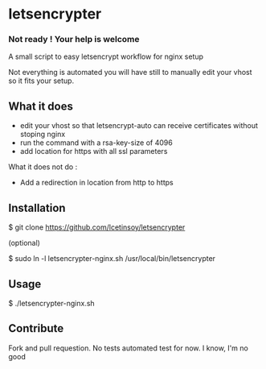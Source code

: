 # letsencrypter

### Not ready ! Your help is welcome

A small script to easy letsencrypt workflow for nginx setup

Not everything is automated you will have still to manually edit your vhost
so it fits your setup.

## What it does

- edit your vhost so that letsencrypt-auto can receive certificates without
  stoping nginx
- run the command with a rsa-key-size of 4096
- add location for https with all ssl parameters


What it does not do :

- Add a redirection in location from http to https

## Installation

$ git clone https://github.com/lcetinsoy/letsencrypter

(optional)

$ sudo ln -l letsencrypter-nginx.sh /usr/local/bin/letsencrypter

## Usage

$ ./letsencrypter-nginx.sh

## Contribute

Fork and pull requestion. No tests automated test for now. I know, I'm no good
